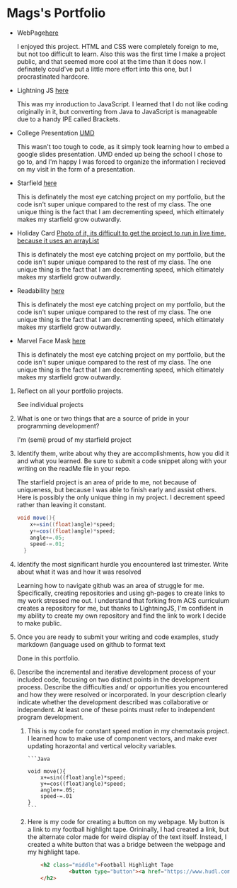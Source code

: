 # Mags's Portfolio
* WebPage[here](https://nmags7.github.io/testWeb/NickMags/NickMagnuson.html)
    <p>I enjoyed this project. HTML and CSS were completely foreign to me, but not too difficult to learn. Also this was the first time I make a project public, and that seemed more cool at the time than it does now. I definately could've put a little more effort into this one, but I procrastinated hardcore.</p>
* Lightning JS [here](https://nmags7.github.io/LightningJS/magsJS/)
    <p>This was my inroduction to JavaScript. I learned that I do not like coding originally in it, but converting from Java to JavaScript is manageable due to a handy IPE called Brackets.</p>
* College Presentation [UMD](https://nmags7.github.io/testWeb/NickMags/umd.html)
    <p>This wasn't too tough to code, as it simply took learning how to embed a google slides presentation. UMD ended up being the school I chose to go to, and I'm happy I was forced to organize the information I recieved on my visit in the form of a presentation. </p>
* Starfield [here](https://nmags7.github.io/starfield5-1/)
    <p>This is definately the most eye catching project on my portfolio, but the code isn't super unique compared to the rest of my class. The one unique thing is the fact that I am decrementing speed, which eltimately makes my starfield grow outwardly.</p>
* Holiday Card [Photo of it, its difficult to get the project to run in live time, because it uses an arrayList](https://github.com/Nmags7/csPortfolio/blob/gh-pages/Screen%20Shot%202019-05-29%20at%209.23.47%20PM.png)
    <p>This is definately the most eye catching project on my portfolio, but the code isn't super unique compared to the rest of my class. The one unique thing is the fact that I am decrementing speed, which eltimately makes my starfield grow outwardly.</p>
* Readability [here](https://nmags7.github.io/starfield5)
    <p>This is definately the most eye catching project on my portfolio, but the code isn't super unique compared to the rest of my class. The one unique thing is the fact that I am decrementing speed, which eltimately makes my starfield grow outwardly.</p>
* Marvel Face Mask [here](https://github.com/Nmags7/FinalProject)
    <p>This is definately the most eye catching project on my portfolio, but the code isn't super unique compared to the rest of my class. The one unique thing is the fact that I am decrementing speed, which eltimately makes my starfield grow outwardly.</p>

<body>
<ol>
  <li>Reflect on all your portfolio projects. </li>
  
  
  <Enter> <p>See individual projects</p>
  <li> What is one or two things that are a source of pride in your programming development? </li>
  
  
  <Enter> <p>I'm (semi) proud of my starfield project</p>
    
  <li>Identify them, write about why they are accomplishments, how you did it and what you learned.  Be sure to submit a code snippet along with your writing on the readMe file in your repo.</li>


<Enter> <p>The starfield project is an area of pride to me, not because of uniqueness, but because I was able to finish early and assist others. Here is possibly the only unique thing in my project. I decrement speed rather than leaving it constant.</p>
    
    
```Java
void move(){
    x+=sin((float)angle)*speed;
    y+=cos((float)angle)*speed;
    angle+=.05;
    speed-=.01;
  }
```
    
    
<li>Identify the most significant hurdle you encountered last trimester.  Write about what it was and how it was resolved </li>
    

<Enter> <p>Learning how to navigate github was an area of struggle for me. Specifically, creating repositories and using gh-pages to create links to my work stressed me out. I understand that forking from ACS curriculum creates a repository for me, but thanks to LightningJS, I'm confident in my ability to create my own repository and find the link to work I decide to make public. </p>

 <li>Once you are ready to submit your writing and code examples, study markdown (language used on github to format text </li>
 
 
 <Enter> <p>Done in this portfolio.</p>

<li>Describe the incremental and iterative development process of your included code, focusing on two distinct points in the development process. Describe the difficulties and/ or opportunities you encountered and how they were resolved or incorporated. In your description clearly indicate whether the development described was collaborative or independent. At least one of these points must refer to independent program development.</li>


<Enter> <ol>
<li> <p>This is my code for constant speed motion in my chemotaxis project. I learned how to make use of component vectors, and make ever updating horazontal and vertical velocity variables. </p> </li>
    
    
    ```Java
    
    void move(){
        x+=sin((float)angle)*speed;
        y+=cos((float)angle)*speed;
        angle+=.05;
        speed-=.01
    }
    ```

<li><p>Here is my code for creating a button on my webpage. My button is a link to my football highlight tape. Orininally, I had created a link, but the alternate color made for weird display of the text itself. Instead, I created a white button that was a bridge between the webpage and my highlight tape.</p></li>


```HTML
    <h2 class="middle">Football Highlight Tape
             <button type="button"><a href="https://www.hudl.com/video/3/7367880/59f54c81a019c31bb4e882c9">here</a></button>
    </h2>
    
```


</ol>

</ol>

</body>



